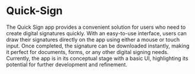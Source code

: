# Quick-Sign
The Quick Sign app provides a convenient solution for users who need to create digital signatures quickly. With an easy-to-use interface, users can draw their signatures directly on the app using either a mouse or touch input. Once completed, the signature can be downloaded instantly, making it perfect for documents, forms, or any other digital signing needs. Currently, the app is in its conceptual stage with a basic UI, highlighting its potential for further development and refinement.
